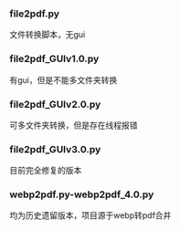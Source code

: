 ### file2pdf.py

文件转换脚本，无gui

### file2pdf_GUIv1.0.py

有gui，但是不能多文件夹转换

### file2pdf_GUIv2.0.py

可多文件夹转换，但是存在线程报错

### file2pdf_GUIv3.0.py

目前完全修复的版本

### webp2pdf.py-webp2pdf_4.0.py
均为历史遗留版本，项目源于webp转pdf合并
